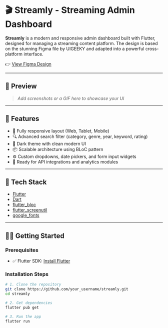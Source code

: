 # 🎬 Streamly - Streaming Admin Dashboard

**Streamly** is a modern and responsive admin dashboard built with Flutter, designed for managing a streaming content platform. The design is based on the stunning Figma file by UIGEEKY and adapted into a powerful cross-platform interface.

👉 [View Figma Design](https://www.figma.com/design/a8XMOKvuWTozwhyH6rh6gG/susdent864_FO16925B1681_Streaming-Admin-Dashboard_UIGEEKY_-Client-File-?node-id=5264-4418&m=dev)

---

## 📸 Preview

> *Add screenshots or a GIF here to showcase your UI*

---

## 🚀 Features

- 📱 Fully responsive layout (Web, Tablet, Mobile)
- 🔍 Advanced search filter (category, genre, year, keyword, rating)
- 🎨 Dark theme with clean modern UI
- 📦 Scalable architecture using BLoC pattern
- ⚙️ Custom dropdowns, date pickers, and form input widgets
- 🔌 Ready for API integrations and analytics modules

---

## 🧱 Tech Stack

- [Flutter](https://flutter.dev/)
- [Dart](https://dart.dev/)
- [flutter_bloc](https://pub.dev/packages/flutter_bloc)
- [flutter_screenutil](https://pub.dev/packages/flutter_screenutil)
- [google_fonts](https://pub.dev/packages/google_fonts)

---

## 🧑‍💻 Getting Started

### Prerequisites

- ✅ Flutter SDK: [Install Flutter](https://flutter.dev/docs/get-started/install)

### Installation Steps

```bash
# 1. Clone the repository
git clone https://github.com/your_username/streamly.git
cd streamly

# 2. Get dependencies
flutter pub get

# 3. Run the app
flutter run

